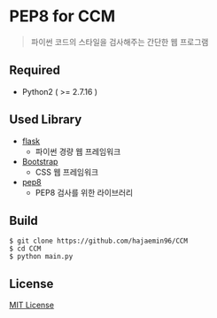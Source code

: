 # PEP8 for CCM

> 파이썬 코드의 스타일을 검사해주는 간단한 웹 프로그램 

## Required

* Python2 ( >= 2.7.16 )

## Used Library

* [flask](https://www.palletsprojects.com/p/flask/)
    * 파이썬 경량 웹 프레임워크
* [Bootstrap](https://getbootstrap.com/)
    * CSS 웹 프레임워크
* [pep8](https://pep8.readthedocs.io/)
    * PEP8 검사를 위한 라이브러리

## Build

```
$ git clone https://github.com/hajaemin96/CCM
$ cd CCM
$ python main.py
```

## License

[MIT License](https://opensource.org/licenser/MIT)
